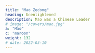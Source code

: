 ```yaml
---
title: "Mao Zedong"
heading: Unenlightened
description: Mao was a Chinese Leader
# image: "/covers/mao.jpg"
a: "Mao"
c: "maroon"
weight: 132
# date: 2022-03-10
---
```

